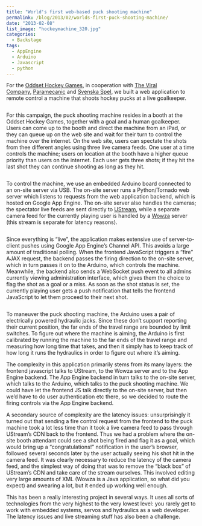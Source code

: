 ```yaml
---
title: "World's first web-based puck shooting machine"
permalink: /blog/2013/02/worlds-first-puck-shooting-machine/
date: "2013-02-08"
list_image: "hockeymachine_320.jpg"
categories:
  - Backstage
tags:
  - AppEngine
  - Arduino
  - Javascript
  - python
---
```

For the [Oddset Hockey Games][1], in cooperation with [The Viral Company][2], [Paramecanic][3] and [Svenska Spel][4], we built a web application to remote control a machine that shoots hockey pucks at a live goalkeeper.

<!--more-->

<img class="alignnone size-full wp-image-125" title="head" alt="" src="http://blog.agigen.se/wp-content/uploads/2013/02/head.jpg" />

For this campaign, the puck shooting machine resides in a booth at the Oddset Hockey Games, together with a goal and a human goalkeeper. Users can come up to the booth and direct the machine from an iPad, or they can queue up on the web site and wait for their turn to control the machine over the internet. On the web site, users can spectate the shots from thee different angles using three live camera feeds. One user at a time controls the machine; users on location at the booth have a higher queue priority than users on the internet. Each user gets three shots; if they hit the last shot they can continue shooting as long as they hit.

<img class="alignnone size-full wp-image-128" title="pic1" alt="" src="http://blog.agigen.se/wp-content/uploads/2013/02/pic1.jpg" />

To control the machine, we use an embedded Arduino board connected to an on-site server via USB. The on-site server runs a Python/Tornado web server which listens to requests from the web application backend, which is hosted on Google App Engine. The on-site server also handles the cameras; the spectator live feeds are sent directly to [UStream][5], while a separate camera feed for the currently playing user is handled by a [Wowza][6] server (this stream is separate for latency reasons).

<img class="alignnone size-full wp-image-129" title="pic2" alt="" src="http://blog.agigen.se/wp-content/uploads/2013/02/pic2.jpg" />

Since everything is &#8220;live&#8221;, the application makes extensive use of server-to-client pushes using Google App Engine&#8217;s Channel API. This avoids a large amount of traditional polling. When the frontend JavaScript triggers a &#8220;fire&#8221; AJAX request, the backend passes the firing direction to the on-site server, which in turn passes it on to the Arduino, which controls the machine. Meanwhile, the backend also sends a WebSocket push event to all admins currently viewing administration interface, which gives them the choice to flag the shot as a goal or a miss. As soon as the shot status is set, the currently playing user gets a push notification that tells the frontend JavaScript to let them proceed to their next shot.

<img class="alignnone size-full wp-image-131" title="pic3" alt="" src="http://blog.agigen.se/wp-content/uploads/2013/02/pic3.jpg" />

To maneuver the puck shooting machine, the Arduino uses a pair of electrically powered hydraulic jacks. Since these don&#8217;t support reporting their current position, the far ends of the travel range are bounded by limit switches. To figure out where the machine is aiming, the Arduino is first calibrated by running the machine to the far ends of the travel range and measuring how long time that takes, and then it simply has to keep track of how long it runs the hydraulics in order to figure out where it&#8217;s aiming.

The complexity in this application primarily stems from its many layers: the frontend javascript talks to UStream, to the Wowza server and to the App Engine backend. The App Engine backend in turn talks to the on-site server, which talks to the Arduino, which talks to the puck shooting machine. We could have let the frontend JS talk directly to the on-site server, but then we&#8217;d have to do user authentication etc there, so we decided to route the firing controls via the App Engine backend.

A secondary source of complexity are the latency issues: unsurprisingly it turned out that sending a fire control request from the frontend to the puck machine took a lot less time than it took a live camera feed to pass through UStream&#8217;s CDN back to the frontend. Thus we had a problem where the on-site booth attendant could see a shot being fired and flag it as a goal, which would bring up a &#8220;congratulations!&#8221; notification in the user&#8217;s browser, followed several seconds later by the user actually seeing his shot hit in the camera feed. It was clearly necessary to reduce the latency of the camera feed, and the simplest way of doing that was to remove the &#8220;black box&#8221; of UStream&#8217;s CDN and take care of the stream ourselves. This involved editing very large amounts of XML (Wowza is a Java application, so what did you expect) and swearing a lot, but it ended up working well enough.

This has been a really interesting project in several ways. It uses all sorts of technologies from the very highest to the very lowest level: you rarely get to work with embedded systems, servos and hydraulics as a web developer. The latency issues and live streaming stuff has also been a challenge.

<img class="alignnone size-full wp-image-135" title="pic4" alt="" src="http://blog.agigen.se/wp-content/uploads/2013/02/pic4.jpg" />

 [1]: http://www.swehockey.se/Landslag/Herr/Tre-Kronor/OddsetHockeyGames2013/
 [2]: http://theviralcompany.com
 [3]: http://www.paramecanic.se
 [4]: https://svenskaspel.se
 [5]: http://www.ustream.tv
 [6]: http://www.wowza.com/
